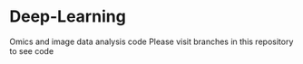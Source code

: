 # Deep-Learning
Omics and image data analysis code
Please visit branches in this repository to see code
